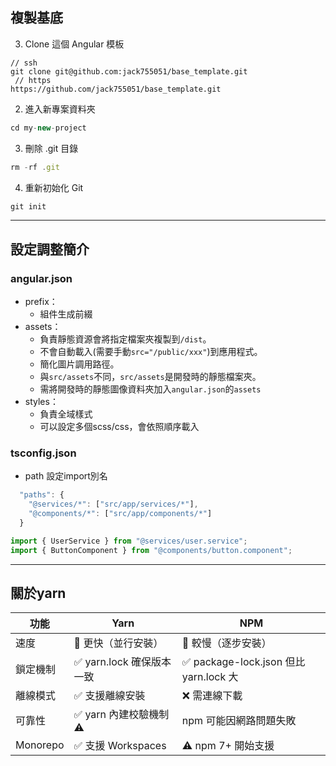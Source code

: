 ## 複製基底
3. Clone 這個 Angular 模板
```javascript=1
// ssh
git clone git@github.com:jack755051/base_template.git
 // https
https://github.com/jack755051/base_template.git
```
2. 進入新專案資料夾
```javascript
cd my-new-project
```
3. 刪除 .git 目錄
```javascript
rm -rf .git
```
4. 重新初始化 Git
````javascript
git init
````
--------
## 設定調整簡介
### angular.json
- prefix：
  - 組件生成前綴
- assets： 
  - 負責靜態資源會將指定檔案夾複製到`/dist`。
  - 不會自動載入(需要手動`src="/public/xxx"`)到應用程式。
  - 簡化圖片調用路徑。
  - 與`src/assets`不同，`src/assets`是開發時的靜態檔案夾。
  - 需將開發時的靜態圖像資料夾加入`angular.json`的`assets`
- styles：
  - 負責全域樣式
  - 可以設定多個scss/css，會依照順序載入

### tsconfig.json
- path 設定import別名
```javascript
  "paths": {
    "@services/*": ["src/app/services/*"],
    "@components/*": ["src/app/components/*"]
  }

import { UserService } from "@services/user.service";
import { ButtonComponent } from "@components/button.component";
```
---
## 關於yarn

|功能|Yarn| NPM |
|---|---|-----|
|速度	|🚀 更快（並行安裝）|🐢 較慢（逐步安裝）|
|鎖定機制	|✅ yarn.lock 確保版本一致	|✅ package-lock.json 但比 yarn.lock 大|
|離線模式	|✅ 支援離線安裝	|❌ 需連線下載|
|可靠性	|✅ yarn 內建校驗機制	⚠️ |npm 可能因網路問題失敗|
|Monorepo	|✅ 支援 Workspaces|	⚠️ npm 7+ 開始支援|

